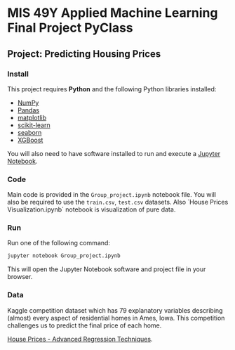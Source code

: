 # MIS 49Y Applied Machine Learning Final Project PyClass
## Project: Predicting Housing Prices

### Install

This project requires **Python** and the following Python libraries installed:

- [NumPy](http://www.numpy.org/)
- [Pandas](http://pandas.pydata.org/)
- [matplotlib](http://matplotlib.org/)
- [scikit-learn](http://scikit-learn.org/stable/)
- [seaborn](https://seaborn.pydata.org/)
- [XGBoost](https://xgboost.readthedocs.io/en/stable/)

You will also need to have software installed to run and execute a [Jupyter Notebook](http://jupyter.org/install.html).

### Code

Main code is provided in the `Group_project.ipynb` notebook file. You will also be required to use the `train.csv`, `test.csv` datasets. Also ´House Prices Visualization.ipynb´ notebook is visualization of pure data.

### Run

Run one of the following command:

```bash
jupyter notebook Group_project.ipynb
```

This will open the Jupyter Notebook software and project file in your browser.

### Data

Kaggle competition dataset which has 79 explanatory variables describing (almost) every aspect of residential homes in Ames, Iowa. This competition challenges us to predict the final price of each home.

[House Prices - Advanced Regression Techniques](https://www.kaggle.com/competitions/house-prices-advanced-regression-techniques).
